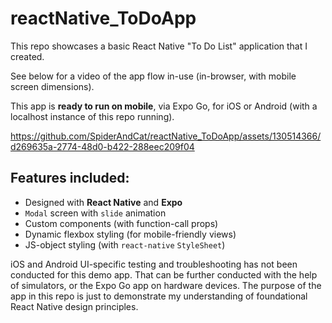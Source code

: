# reactNative_ToDoApp
This repo showcases a basic React Native "To Do List" application that I created.

See below for a video of the app flow in-use (in-browser, with mobile screen dimensions).

This app is **ready to run on mobile**, via Expo Go, for iOS or Android (with a localhost instance of this repo running).

https://github.com/SpiderAndCat/reactNative_ToDoApp/assets/130514366/d269635a-2774-48d0-b422-288eec209f04

## Features included:
- Designed with **React Native** and **Expo**
- `Modal` screen with `slide` animation
- Custom components (with function-call props)
- Dynamic flexbox styling (for mobile-friendly views)
- JS-object styling (with `react-native` `StyleSheet`)

iOS and Android UI-specific testing and troubleshooting has not been conducted for this demo app. That can be further conducted with the help of simulators, or the Expo Go app on hardware devices. The purpose of the app in this repo is just to demonstrate my understanding of foundational React Native design principles.
